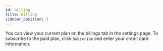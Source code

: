 ```yaml
---
id: billing
title: Billing
sidebar_position: 3
---
```


You can view your current plan on the billings tab in the settings page. To subscribe to the paid plan, click `Subscribe` and enter your credit card information.